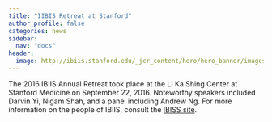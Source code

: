 ```yaml
---
title: "IIBIS Retreat at Stanford"
author_profile: false
categories: news
sidebar:
  nav: "docs"
header:
  image: http://ibiis.stanford.edu/_jcr_content/hero/hero_banner/images/imageSlide1.img.1200.high.jpg
---
```


The 2016 IBIIS Annual Retreat took place at the Li Ka Shing Center at Stanford Medicine on September 22, 2016. Noteworthy speakers included Darvin Yi, Nigam Shah, and a panel including Andrew Ng. For more information on the people of IBIIS, consult the <a href="http://ibiis.stanford.edu/people/people1.html" target="_blank">IBISS site</a>.


